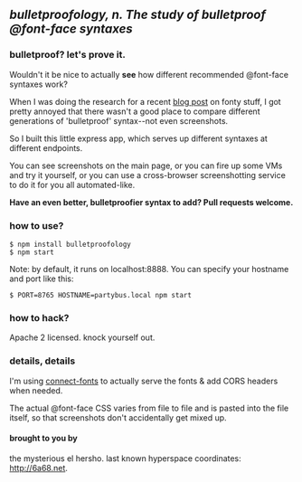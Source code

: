 ## *bulletproofology, n. The study of bulletproof @font-face syntaxes*

### bulletproof? let's prove it.

Wouldn't it be nice to actually **see** how different recommended @font-face syntaxes work?

When I was doing the research for a recent [blog post](https://hacks.mozilla.org/2013/03/fantastic-front-end-performance-part-3-big-performance-wins-by-optimizing-fonts-a-node-js-holiday-season-part-8/) on fonty stuff, I got pretty annoyed that there wasn't a good place to compare different generations of 'bulletproof' syntax--not even screenshots.

So I built this little express app, which serves up different syntaxes at different endpoints.

You can see screenshots on the main page, or you can fire up some VMs and try it yourself, or you can use a cross-browser screenshotting service to do it for you all automated-like.

**Have an even better, bulletproofier syntax to add? Pull requests welcome.**

### how to use?

    $ npm install bulletproofology
    $ npm start

Note: by default, it runs on localhost:8888. You can specify your hostname and port like this:

    $ PORT=8765 HOSTNAME=partybus.local npm start

### how to hack?

Apache 2 licensed. knock yourself out.

### details, details

I'm using [connect-fonts](https://github.com/shane-tomlinson/connect-fonts) to actually serve the fonts & add CORS headers when needed.

The actual @font-face CSS varies from file to file and is pasted into the file itself, so that screenshots don't accidentally get mixed up.

#### brought to you by

the mysterious el hersho. last known hyperspace coordinates: http://6a68.net.
